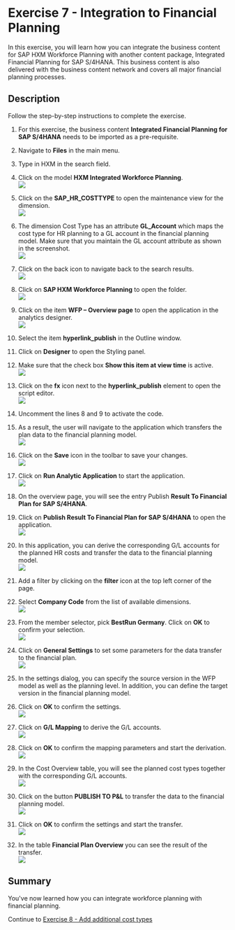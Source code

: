 # Exercise 7 - Integration to Financial Planning
In this exercise, you will learn how you can integrate the business content for SAP HXM Workforce Planning with another content package, Integrated Financial Planning for SAP S/4HANA. This business content is also delivered with the business content network and covers all major financial planning processes. 

## Description

Follow the step-by-step instructions to complete the exercise.
1. For this exercise, the business content **Integrated Financial Planning for SAP S/4HANA** needs to be imported as a pre-requisite.
2. Navigate to **Files** in the main menu.
3. Type in HXM in the search field.
4. Click on the model **HXM Integrated Workforce Planning**.
<br>![](/exercises/ex7/images/07_0001.png)
5. Click on the **SAP_HR_COSTTYPE** to open the maintenance view for the dimension.
<br>![](/exercises/ex7/images/07_0002.png)
6. The dimension Cost Type has an attribute **GL_Account** which maps the cost type for HR planning to a GL account in the financial planning model. Make sure that you maintain the GL account attribute as shown in the screenshot.
<br>![](/exercises/ex7/images/07_0003.png)
7. Click on the back icon to navigate back to the search results.
<br>![](/exercises/ex7/images/07_0004.png)
8. Click on **SAP HXM Workforce Planning** to open the folder.
<br>![](/exercises/ex7/images/07_0005.png)
9. Click on the item **WFP – Overview page** to open the application in the analytics designer.
<br>![](/exercises/ex7/images/07_0006.png)
10. Select the item **hyperlink_publish** in the Outline window.
11. Click on **Designer** to open the Styling panel.
12. Make sure that the check box **Show this item at view time** is active.
<br>![](/exercises/ex7/images/07_0007.png)
13.	Click on the **fx** icon next to the **hyperlink_publish** element to open the script editor.
<br>![](/exercises/ex7/images/07_0007a.png)

14. Uncomment the lines 8 and 9 to activate the code.
15. As a result, the user will navigate to the application which transfers the plan data to the financial planning model.
<br>![](/exercises/ex7/images/07_0007b.png)
16. Click on the **Save** icon in the toolbar to save your changes.
<br>![](/exercises/ex7/images/07_0007c.png)

17. Click on **Run Analytic Application** to start the application.
<br>![](/exercises/ex7/images/07_0008.png)
18.	On the overview page, you will see the entry Publish **Result To Financial Plan for SAP S/4HANA**.
19.	Click on **Publish Result To Financial Plan for SAP S/4HANA** to open the application.
<br>![](/exercises/ex7/images/07_0009.png)
20.	In this application, you can derive the corresponding G/L accounts for the planned HR costs and transfer the data to the financial planning model.
<br>![](/exercises/ex7/images/07_0010.png)
21.	Add a filter by clicking on the **filter** icon at the top left corner of the page.
22.	Select **Company Code** from the list of available dimensions.
<br>![](/exercises/ex7/images/07_0011.png)
23.	From the member selector, pick **BestRun Germany**. Click on **OK** to confirm your selection.
<br>![](/exercises/ex7/images/07_0012.png)
24.	Click on **General Settings** to set some parameters for the data transfer to the financial plan.
<br>![](/exercises/ex7/images/07_0013.png)
25.	In the settings dialog, you can specify the source version in the WFP model as well as the planning level. In addition, you can define the target version in the financial planning model.
26.	Click on **OK** to confirm the settings.
<br>![](/exercises/ex7/images/07_00142.png)
27.	Click on **G/L Mapping** to derive the G/L accounts.
<br>![](/exercises/ex7/images/07_0015.png)
28.	Click on **OK** to confirm the mapping parameters and start the derivation.
<br>![](/exercises/ex7/images/07_0016.png)
29.	In the Cost Overview table, you will see the planned cost types together with the corresponding G/L accounts.
<br>![](/exercises/ex7/images/07_0017.png)
30.	Click on the button **PUBLISH TO P&L** to transfer the data to the financial planning model.
<br>![](/exercises/ex7/images/07_0018.png)
31.	Click on **OK** to confirm the settings and start the transfer.
<br>![](/exercises/ex7/images/07_0019.png)
32.	In the table **Financial Plan Overview** you can see the result of the transfer.
<br>![](/exercises/ex7/images/07_0020.png)


## Summary

You've now learned how you can integrate workforce planning with financial planning.

Continue to [Exercise 8 - Add additional cost types](../ex8/README.md)

